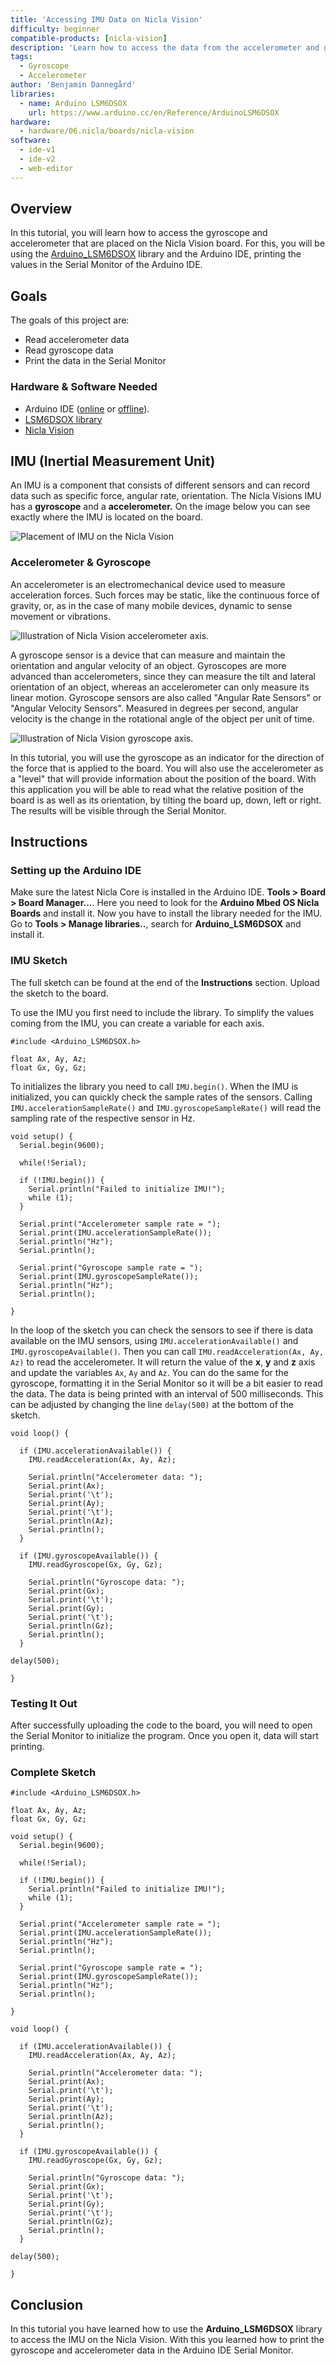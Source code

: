 ```yaml
---
title: 'Accessing IMU Data on Nicla Vision'
difficulty: beginner
compatible-products: [nicla-vision]
description: 'Learn how to access the data from the accelerometer and gyroscope that comes with the LSM6DSOXTR IMU module.'
tags: 
  - Gyroscope
  - Accelerometer
author: 'Benjamin Dannegård'
libraries:
  - name: Arduino LSM6DSOX
    url: https://www.arduino.cc/en/Reference/ArduinoLSM6DSOX
hardware:
  - hardware/06.nicla/boards/nicla-vision
software:
  - ide-v1
  - ide-v2
  - web-editor
---
```


## Overview

In this tutorial, you will learn how to access the gyroscope and accelerometer that are placed on the Nicla Vision board. For this, you will be using the [Arduino_LSM6DSOX](https://www.arduino.cc/en/Reference/ArduinoLSM6DSOX) library and the Arduino IDE, printing the values in the Serial Monitor of the Arduino IDE.

## Goals

The goals of this project are:

- Read accelerometer data
- Read gyroscope data
- Print the data in the Serial Monitor

### Hardware & Software Needed

- Arduino IDE ([online](https://create.arduino.cc/) or [offline](https://www.arduino.cc/en/main/software)).
- [LSM6DSOX library](https://github.com/arduino-libraries/Arduino_LSM6DSOX) 
- [Nicla Vision](https://store.arduino.cc/products/nicla-vision)

## IMU (Inertial Measurement Unit)

An IMU is a component that consists of different sensors and can record data such as specific force, angular rate, orientation. The Nicla Visions IMU has a **gyroscope** and a **accelerometer.** On the image below you can see exactly where the IMU is located on the board.

![Placement of IMU on the Nicla Vision](assets/nicla-vision-imu.png)

### Accelerometer & Gyroscope

An accelerometer is an electromechanical device used to measure acceleration forces. Such forces may be static, like the continuous force of gravity, or, as in the case of many mobile devices, dynamic to sense movement or vibrations.

![Illustration of Nicla Vision accelerometer axis.](assets/nicla_vision_acceleration.png)

A gyroscope sensor is a device that can measure and maintain the orientation and angular velocity of an object. Gyroscopes are more advanced than accelerometers, since they can measure the tilt and lateral orientation of an object, whereas an accelerometer can only measure its linear motion. Gyroscope sensors are also called "Angular Rate Sensors" or "Angular Velocity Sensors". Measured in degrees per second, angular velocity is the change in the rotational angle of the object per unit of time.

![Illustration of Nicla Vision gyroscope axis.](assets/nicla_vision_gyroscope.png)

In this tutorial, you will use the gyroscope as an indicator for the direction of the force that is applied to the board. You will also use the accelerometer as a "level" that will provide information about the position of the board. With this application you will be able to read what the relative position of the board is as well as its orientation, by tilting the board up, down, left or right. The results will be visible through the Serial Monitor.

## Instructions

### Setting up the Arduino IDE

Make sure the latest Nicla Core is installed in the Arduino IDE. **Tools > Board > Board Manager...**. Here you need to look for the **Arduino Mbed OS Nicla Boards** and install it. Now you have to install the library needed for the IMU. Go to **Tools > Manage libraries..**, search for **Arduino_LSM6DSOX** and install it.

### IMU Sketch

The full sketch can be found at the end of the **Instructions** section. Upload the sketch to the board.

To use the IMU you first need to include the library. To simplify the values coming from the IMU, you can create a variable for each axis. 

```arduino
#include <Arduino_LSM6DSOX.h>

float Ax, Ay, Az;
float Gx, Gy, Gz;

```

To initializes the library you need to call `IMU.begin()`. When the IMU is initialized, you can quickly check the sample rates of the sensors. Calling `IMU.accelerationSampleRate()` and `IMU.gyroscopeSampleRate()` will read the sampling rate of the respective sensor in Hz. 

```arduino
void setup() {
  Serial.begin(9600);

  while(!Serial);

  if (!IMU.begin()) {
    Serial.println("Failed to initialize IMU!");
    while (1);
  }
  
  Serial.print("Accelerometer sample rate = ");
  Serial.print(IMU.accelerationSampleRate());
  Serial.println("Hz");
  Serial.println();

  Serial.print("Gyroscope sample rate = ");  
  Serial.print(IMU.gyroscopeSampleRate());
  Serial.println("Hz");
  Serial.println();

}
```

In the loop of the sketch you can check the sensors to see if there is data available on the IMU sensors, using `IMU.accelerationAvailable()` and `IMU.gyroscopeAvailable()`. Then you can call `IMU.readAcceleration(Ax, Ay, Az)` to read the accelerometer. It will return the value of the **x**, **y** and **z** axis and update the variables `Ax`, `Ay` and `Az`. You can do the same for the gyroscope, formatting it in the Serial Monitor so it will be a bit easier to read the data. The data is being printed with an interval of 500 milliseconds. This can be adjusted by changing the line `delay(500)` at the bottom of the sketch.

```arduino
void loop() {

  if (IMU.accelerationAvailable()) {
    IMU.readAcceleration(Ax, Ay, Az);

    Serial.println("Accelerometer data: ");
    Serial.print(Ax);
    Serial.print('\t');
    Serial.print(Ay);
    Serial.print('\t');
    Serial.println(Az);
    Serial.println();
  }

  if (IMU.gyroscopeAvailable()) {
    IMU.readGyroscope(Gx, Gy, Gz);
    
    Serial.println("Gyroscope data: ");
    Serial.print(Gx);
    Serial.print('\t');
    Serial.print(Gy);
    Serial.print('\t');
    Serial.println(Gz);
    Serial.println();
  }

delay(500);

}
```

### Testing It Out

After successfully uploading the code to the board, you will need to open the Serial Monitor to initialize the program. Once you open it, data will start printing. 

### Complete Sketch

```arduino
#include <Arduino_LSM6DSOX.h>

float Ax, Ay, Az;
float Gx, Gy, Gz;

void setup() {
  Serial.begin(9600);

  while(!Serial);

  if (!IMU.begin()) {
    Serial.println("Failed to initialize IMU!");
    while (1);
  }
  
  Serial.print("Accelerometer sample rate = ");
  Serial.print(IMU.accelerationSampleRate());
  Serial.println("Hz");
  Serial.println();

  Serial.print("Gyroscope sample rate = ");  
  Serial.print(IMU.gyroscopeSampleRate());
  Serial.println("Hz");
  Serial.println();

}

void loop() {

  if (IMU.accelerationAvailable()) {
    IMU.readAcceleration(Ax, Ay, Az);

    Serial.println("Accelerometer data: ");
    Serial.print(Ax);
    Serial.print('\t');
    Serial.print(Ay);
    Serial.print('\t');
    Serial.println(Az);
    Serial.println();
  }

  if (IMU.gyroscopeAvailable()) {
    IMU.readGyroscope(Gx, Gy, Gz);
    
    Serial.println("Gyroscope data: ");
    Serial.print(Gx);
    Serial.print('\t');
    Serial.print(Gy);
    Serial.print('\t');
    Serial.println(Gz);
    Serial.println();
  }

delay(500);

}
``` 

## Conclusion

In this tutorial you have learned how to use the **Arduino_LSM6DSOX** library to access the IMU on the Nicla Vision. With this you learned how to print the gyroscope and accelerometer data in the Arduino IDE Serial Monitor. 
